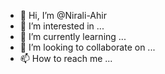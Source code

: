 - 👋 Hi, I’m @Nirali-Ahir
- 👀 I’m interested in ...
- 🌱 I’m currently learning ...
- 💞️ I’m looking to collaborate on ...
- 📫 How to reach me ...

<!---
Nirali-Ahir/Nirali-Ahir is a ✨ special ✨ repository because its `README.md` (this file) appears on your GitHub profile.
You can click the Preview link to take a look at your changes.
--->
